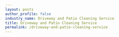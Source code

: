 ```yaml
---
layout: posts 
author_profile: false 
industry_name: Driveway and Patio Cleaning Service
title: Driveway and Patio Cleaning Service
permalink: /driveway-and-patio-cleaning-service
---
```


